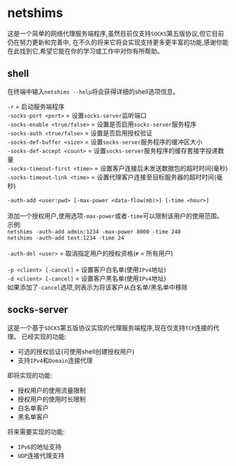 netshims
=========

这是一个简单的网络代理服务端程序,虽然目前仅支持`SOCKS`第五版协议,但它目前仍在努力更新和完善中,
在不久的将来它将会实现支持更多更丰富的功能,感谢你能在此找到它,希望它能在你的学习或工作中对你有所帮助。

shell
---------------
在终端中输入`netshims --help`将会获得详细的shell选项信息。

`-r`                            = 启动服务端程序</br>
`-socks-port <port>`            = 设置`socks-server`监听端口</br>
`-socks-enable <true/false>`    = 设置是否启用`socks-server`服务程序</br>
`-socks-auth <true/false>`      = 设置是否启用授权验证</br>
`-socks-def-buffer <size>`      = 设置`socks-server`服务程序的缓冲区大小</br>
`-socks-def-accept <count>`     = 设置`socks-server`服务程序的缓存套接字投递数量</br>
`-socks-timeout-first <time>`   = 设置客户连接后未发送数据包的超时时间(毫秒)</br>
`-socks-timeout-link <time>`    = 设置代理客户连接至目标服务器的超时时间(毫秒)</br></br>
`-auth-add <user:pwd> [-max-power <data-flow(mb)>] [-time <hour>]`</br></br>
添加一个授权用户,使用选项`-max-power`或者`-time`可以限制该用户的使用范围。</br>
示例:</br>
`netshims -auth-add admin:1234 -max-power 8000 -time 240`</br>
`netshims -auth-add test:1234 -time 24`</br></br>
`-auth-del <user>`              = 取消指定用户的授权资格(`#` = 所有用户)</br></br>
`-p <client> [-cancel]`         = 设置客户白名单(使用`IPv4`地址)</br>
`-d <client> [-cancel]`         = 设置客户黑名单(使用`IPv4`地址)</br>
如果添加了`-cancel`选项,则表示为将该客户从白名单/黑名单中移除</br>

socks-server
---------------

这是一个基于`SOCKS`第五版协议实现的代理服务端程序,现在仅支持`TCP`连接的代理。 
已经实现的功能: 
* 可选的授权验证(可使用shell创建授权用户)
* 支持`IPv4`和`Domain`连接代理

即将实现的功能: 
* 授权用户的使用流量限制
* 授权用户的使用时长限制
* 白名单客户
* 黑名单客户

将来需要实现的功能:
* `IPv6`的地址支持
* `UDP`连接代理支持


